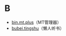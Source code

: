 # B

- [bin.mt.plus](./bin.mt.plus/readme.md)（MT管理器）
- [bubei.tingshu](./bubei.tingshu/readme.md)（懒人听书）
